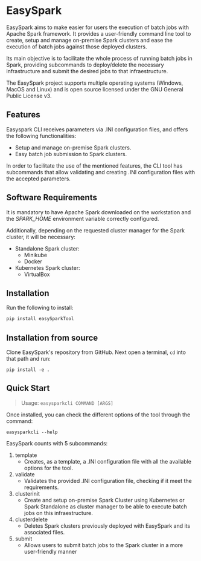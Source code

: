 # EasySpark

EasySpark aims to make easier for users the execution of batch jobs with Apache Spark framework. It provides a user-friendly command line tool to create, setup and manage on-premise Spark clusters and ease the execution of batch jobs against those deployed clusters. 

Its main objective is to facilitate the whole process of running batch jobs in Spark, providing subcommands to deploy/delete the necessary infrastructure and submit the desired jobs to that infraestructure.

The EasySpark project supports multiple operating systems (Windows, MacOS and Linux) and is open source licensed under the GNU General Public License v3. 

## Features
Easyspark CLI receives parameters via .INI configuration files, and offers the following functionalities:

* Setup and manage on-premise Spark clusters.
* Easy batch job submission to Spark clusters.

In order to facilitate the use of the mentioned features, the CLI tool has subcommands that allow validating and creating .INI configuration files with the accepted parameters.

## Software Requirements

It is mandatory to have Apache Spark downloaded on the workstation and the _SPARK_HOME_ environment variable correctly configured.

Additionally, depending on the requested cluster manager for the Spark cluster, it will be necessary:

* Standalone Spark cluster:
    * Minikube
    * Docker
* Kubernetes Spark cluster:
    * VirtualBox
## Installation

Run the following to install:

```python
pip install easySparkTool
```

## Installation from source

Clone EasySpark's repository from GitHub. Next open a terminal,  `cd` into that path and run:

```console
pip install -e .
```

## Quick Start

> Usage: ```easysparkcli COMMAND [ARGS]```

Once installed, you can check the different options of the tool through the command:

```console
easysparkcli --help
```

EasySpark counts with 5 subcommands:

1. template
    * Creates, as a template, a .INI configuration file with all the available options for the tool.
2. validate
    * Validates the provided .INI configuration file, checking if it meet the requirements.
3. clusterinit
    * Create and setup on-premise Spark Cluster using Kubernetes or Spark Standalone as cluster manager to be able to execute batch jobs on this infraestructure.
4. clusterdelete
    * Deletes Spark clusters previously deployed with EasySpark and its associated files.
5. submit 
    * Allows users to submit batch jobs to the Spark cluster in a more user-friendly manner